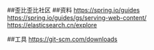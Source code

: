 ##歪比歪比社区
##资料
https://spring.io/guides  
https://spring.io/guides/gs/serving-web-content/  
https://elasticsearch.cn/explore

##工具
https://git-scm.com/downloads